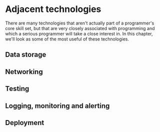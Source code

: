 # Adjacent technologies

There are many technologies that aren't actually part of a programmer's core
skill set, but that are very closely associated with programming and which a
serious programmer will take a close interest in. In this chapter, we'll look
as some of the most useful of these technologies.

## Data storage

## Networking

## Testing

## Logging, monitoring and alerting

## Deployment
